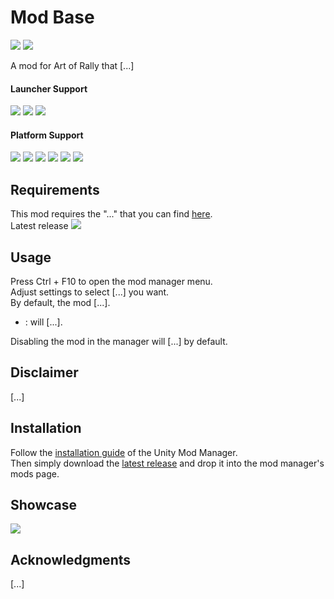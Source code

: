 ﻿# Mod Base

<!-- Search and replace ArtOfRally_HeavyRain with the name of your mod -->

[![](https://img.shields.io/github/v/release/MMike17/ArtOfRally_HeavyRain?label=Download)](https://github.com/MMike17/ArtOfRally_HeavyRain/releases/latest)
![](https://img.shields.io/badge/Game%20Version-v1.5.5-blue)

A mod for Art of Rally that [...]

#### Launcher Support

![](https://img.shields.io/badge/Steam-Supprted-green)
![](https://img.shields.io/badge/Epic-Untested-yellow)
![](https://img.shields.io/badge/GOG-Untested-yellow)

#### Platform Support

![](https://img.shields.io/badge/Windows-Supprted-green)
![](https://img.shields.io/badge/Linux-Untested-yellow)
![](https://img.shields.io/badge/OS%2FX-Untested-yellow)
![](https://img.shields.io/badge/PlayStation-Untested-yellow)
![](https://img.shields.io/badge/XBox-Untested-yellow)
![](https://img.shields.io/badge/Switch-Untested-yellow)

## Requirements

This mod requires the "..." that you can find [here](https://github.com/MMike17/<modName>).\
Latest release [![](https://img.shields.io/github/v/release/MMike17/?label=Real%20car%20names)](https://github.com/MMike17/ArtOfRally_HeavyRain/releases/latest)

## Usage

Press Ctrl + F10 to open the mod manager menu.\
Adjust settings to select [...] you want.\
By default, the mod [...].

- **<settingName>** : will [...].

Disabling the mod in the manager will [...] by default.

## Disclaimer

[...]

## Installation

Follow the [installation guide](https://www.nexusmods.com/site/mods/21/) of
the Unity Mod Manager.\
Then simply download the [latest release](https://github.com/MMike17/ArtOfRally_HeavyRain/releases/latest)
and drop it into the mod manager's mods page.

## Showcase

![](Screenshots/.png)

## Acknowledgments

[...]

